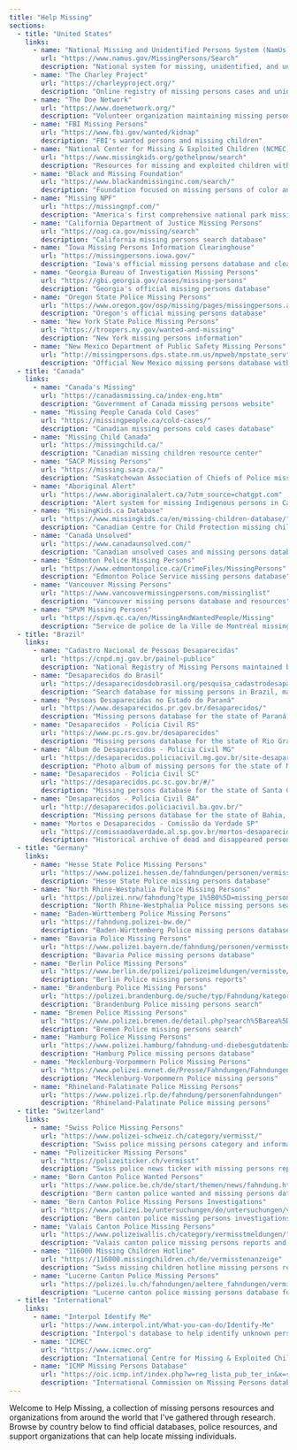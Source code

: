 ```yaml
---
title: "Help Missing"
sections:
  - title: "United States"
    links:
      - name: "National Missing and Unidentified Persons System (NamUs)"
        url: "https://www.namus.gov/MissingPersons/Search"
        description: "National system for missing, unidentified, and unclaimed persons"
      - name: "The Charley Project"
        url: "https://charleyproject.org/"
        description: "Online registry of missing persons cases and unidentified remains"
      - name: "The Doe Network"
        url: "https://www.doenetwork.org/"
        description: "Volunteer organization maintaining missing persons and unidentified remains databases"
      - name: "FBI Missing Persons"
        url: "https://www.fbi.gov/wanted/kidnap"
        description: "FBI's wanted persons and missing children"
      - name: "National Center for Missing & Exploited Children (NCMEC)"
        url: "https://www.missingkids.org/gethelpnow/search"
        description: "Resources for missing and exploited children with search functionality"
      - name: "Black and Missing Foundation"
        url: "https://www.blackandmissinginc.com/search/"
        description: "Foundation focused on missing persons of color and underrepresented communities"
      - name: "Missing NPF"
        url: "https://missingnpf.com/"
        description: "America's first comprehensive national park missing persons database"
      - name: "California Department of Justice Missing Persons"
        url: "https://oag.ca.gov/missing/search"
        description: "California missing persons search database"
      - name: "Iowa Missing Persons Information Clearinghouse"
        url: "https://missingpersons.iowa.gov/"
        description: "Iowa's official missing persons database and clearinghouse"
      - name: "Georgia Bureau of Investigation Missing Persons"
        url: "https://gbi.georgia.gov/cases/missing-persons"
        description: "Georgia's official missing persons database"
      - name: "Oregon State Police Missing Persons"
        url: "https://www.oregon.gov/osp/missing/pages/missingpersons.aspx"
        description: "Oregon's official missing persons database"
      - name: "New York State Police Missing Persons"
        url: "https://troopers.ny.gov/wanted-and-missing"
        description: "New York missing persons information"
      - name: "New Mexico Department of Public Safety Missing Persons"
        url: "http://missingpersons.dps.state.nm.us/mpweb/mpstate_serv"
        description: "Official New Mexico missing persons database with search and reporting capabilities"
  - title: "Canada"
    links:
      - name: "Canada's Missing"
        url: "https://canadasmissing.ca/index-eng.htm"
        description: "Government of Canada missing persons website"
      - name: "Missing People Canada Cold Cases"
        url: "https://missingpeople.ca/cold-cases/"
        description: "Canadian missing persons cold cases database"
      - name: "Missing Child Canada"
        url: "https://missingchild.ca/"
        description: "Canadian missing children resource center"
      - name: "SACP Missing Persons"
        url: "https://missing.sacp.ca/"
        description: "Saskatchewan Association of Chiefs of Police missing persons database"
      - name: "Aboriginal Alert"
        url: "https://www.aboriginalalert.ca/?utm_source=chatgpt.com"
        description: "Alert system for missing Indigenous persons in Canada"
      - name: "MissingKids.ca Database"
        url: "https://www.missingkids.ca/en/missing-children-database/"
        description: "Canadian Centre for Child Protection missing children database"
      - name: "Canada Unsolved"
        url: "https://www.canadaunsolved.com/"
        description: "Canadian unsolved cases and missing persons database"
      - name: "Edmonton Police Missing Persons"
        url: "https://www.edmontonpolice.ca/CrimeFiles/MissingPersons"
        description: "Edmonton Police Service missing persons database"
      - name: "Vancouver Missing Persons"
        url: "https://www.vancouvermissingpersons.com/missinglist"
        description: "Vancouver missing persons database and resources"
      - name: "SPVM Missing Persons"
        url: "https://spvm.qc.ca/en/MissingAndWantedPeople/Missing"
        description: "Service de police de la Ville de Montréal missing persons database"
  - title: "Brazil"
    links:
      - name: "Cadastro Nacional de Pessoas Desaparecidas"
        url: "https://cnpd.mj.gov.br/painel-publico"
        description: "National Registry of Missing Persons maintained by the Ministry of Justice and Public Security of Brazil"
      - name: "Desaparecidos do Brasil"
        url: "https://desaparecidosdobrasil.org/pesquisa_cadastrodesaparecidos.php"
        description: "Search database for missing persons in Brazil, maintained by a private organization"
      - name: "Pessoas Desaparecidas no Estado do Paraná"
        url: "https://www.desaparecidos.pr.gov.br/desaparecidos/"
        description: "Missing persons database for the state of Paraná, maintained by the Paraná State Civil Police"
      - name: "Desaparecidos - Polícia Civil RS"
        url: "https://www.pc.rs.gov.br/desaparecidos"
        description: "Missing persons database for the state of Rio Grande do Sul, maintained by the Rio Grande do Sul State Civil Police"
      - name: "Album de Desaparecidos - Polícia Civil MG"
        url: "https://desaparecidos.policiacivil.mg.gov.br/site-desaparecidos/desaparecido/album"
        description: "Photo album of missing persons for the state of Minas Gerais, maintained by the Minas Gerais State Civil Police"
      - name: "Desaparecidos - Polícia Civil SC"
        url: "https://desaparecidos.pc.sc.gov.br/#/"
        description: "Missing persons database for the state of Santa Catarina, maintained by the Santa Catarina State Civil Police"
      - name: "Desaparecidos - Polícia Civil BA"
        url: "http://desaparecidos.policiacivil.ba.gov.br/"
        description: "Missing persons database for the state of Bahia, maintained by the Bahia State Civil Police"
      - name: "Mortos e Desaparecidos - Comissão da Verdade SP"
        url: "https://comissaodaverdade.al.sp.gov.br/mortos-desaparecidos/"
        description: "Historical archive of dead and disappeared persons during Brazil's military dictatorship, maintained by the São Paulo State Truth Commission"
  - title: "Germany"
    links:
      - name: "Hesse State Police Missing Persons"
        url: "https://www.polizei.hessen.de/fahndungen/personen/vermisste-personen/"
        description: "Hesse State Police missing persons database"
      - name: "North Rhine-Westphalia Police Missing Persons"
        url: "https://polizei.nrw/fahndung?type_1%5B0%5D=missing_persons&sort_order=DESC"
        description: "North Rhine-Westphalia Police missing persons search"
      - name: "Baden-Württemberg Police Missing Persons"
        url: "https://fahndung.polizei-bw.de/"
        description: "Baden-Württemberg Police missing persons database"
      - name: "Bavaria Police Missing Persons"
        url: "https://www.polizei.bayern.de/fahndung/personen/vermisste/index.html"
        description: "Bavaria Police missing persons database"
      - name: "Berlin Police Missing Persons"
        url: "https://www.berlin.de/polizei/polizeimeldungen/vermisste/"
        description: "Berlin Police missing persons reports"
      - name: "Brandenburg Police Missing Persons"
        url: "https://polizei.brandenburg.de/suche/typ/Fahndung/kategorie/Vermisste%20Personen"
        description: "Brandenburg Police missing persons search"
      - name: "Bremen Police Missing Persons"
        url: "https://www.polizei.bremen.de/detail.php?search%5Barea%5D=18&search%5Bsend%5D=true&search%5Bvt%5D=vermisst&template=20_search_d"
        description: "Bremen Police missing persons search"
      - name: "Hamburg Police Missing Persons"
        url: "https://www.polizei.hamburg/fahndung-und-diebesgutdatenbank/vermisste-personen-788736"
        description: "Hamburg Police missing persons database"
      - name: "Mecklenburg-Vorpommern Police Missing Persons"
        url: "https://www.polizei.mvnet.de/Presse/Fahndungen/Fahndungen-nach-Personen/"
        description: "Mecklenburg-Vorpommern Police missing persons"
      - name: "Rhineland-Palatinate Police Missing Persons"
        url: "https://www.polizei.rlp.de/fahndung/personenfahndungen"
        description: "Rhineland-Palatinate Police missing persons"
  - title: "Switzerland"
    links:
      - name: "Swiss Police Missing Persons"
        url: "https://www.polizei-schweiz.ch/category/vermisst/"
        description: "Swiss police missing persons category and information"
      - name: "Polizeiticker Missing Persons"
        url: "https://polizeiticker.ch/vermisst"
        description: "Swiss police news ticker with missing persons reports and information"
      - name: "Bern Canton Police Wanted Persons"
        url: "https://www.police.be.ch/de/start/themen/news/fahndung.html"
        description: "Bern canton police wanted and missing persons database"
      - name: "Bern Canton Police Missing Persons Investigations"
        url: "https://www.polizei.be/untersuchungen/de/untersuchungen/vermisste-personen"
        description: "Bern canton police missing persons investigations and cases"
      - name: "Valais Canton Police Missing Persons"
        url: "https://www.polizeiwallis.ch/category/vermisstmeldungen/"
        description: "Valais canton police missing persons reports and information"
      - name: "116000 Missing Children Hotline"
        url: "https://116000.missingchildren.ch/de/vermisstenanzeige"
        description: "Swiss missing children hotline missing persons reporting and information"
      - name: "Lucerne Canton Police Missing Persons"
        url: "https://polizei.lu.ch/fahndungen/aeltere_fahndungen/vermisste"
        description: "Lucerne canton police missing persons database for older cases"
  - title: "International"
    links:
      - name: "Interpol Identify Me"
        url: "https://www.interpol.int/What-you-can-do/Identify-Me"
        description: "Interpol's database to help identify unknown persons and reunite families"
      - name: "ICMEC"
        url: "https://www.icmec.org"
        description: "International Centre for Missing & Exploited Children"
      - name: "ICMP Missing Persons Database"
        url: "https://oic.icmp.int/index.php?w=reg_lista_pub_ter_in&x=search&l=en"
        description: "International Commission on Missing Persons database for conflict, disaster, and human rights cases"
---
```


Welcome to Help Missing, a collection of missing persons resources and organizations from around the world that I've gathered through research. Browse by country below to find official databases, police resources, and support organizations that can help locate missing individuals.
